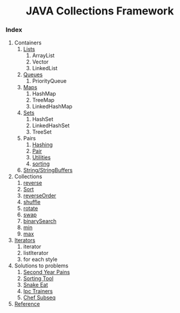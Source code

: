 <div align="center">

<h1 align="center">JAVA Collections Framework</h1>

</div>

### Index
1. Containers
    1. [Lists](./containers/lists.md)
        1. ArrayList
        2. Vector
        3. LinkedList
    2. [Queues](./containers/queues.md)
        1. PriorityQueue
    3. [Maps](./Java_maps.md)
        1. HashMap
        2. TreeMap
        3. LinkedHashMap
    4. [Sets](./Sets.md)
        1. HashSet
        2. LinkedHashSet
        3. TreeSet
    5. Pairs
        1. [Hashing](./Pair/hashing.md)
        2. [Pair](./Pair/pair.md)
        3. [Utilities](./Pair/utilities.md)
        4. [sorting](./Pair/sorting.md)
    6. [String/StringBuffers](./Strings.md)
2. Collections
    1. [reverse](./Collections/reverse.md)
    2. [Sort](./Collections/sort.md)
    3. [reverseOrder](./Collections/reverseOrder.md)
    4. [shuffle](./Collections/shuffle.md)
    5. [rotate](./Collections/rotate.md)
    6. [swap](./Collections/swap.md)
    7. [binarySearch](./Collections/binarySearch.md)
    8. [min](./Collections/min.md)
    9. [max](./Collections/max.md)
3. [Iterators](./Iterators.md)
    1. iterator
    2. listIterator
    3. for each style
 5. Solutions to problems
    1. [Second Year Pains](standard-library-in-x/cpp/problems/kjcp01.cpp)
    2. [Sorting Tool](standard-library-in-x/cpp/problems/kjcp01.cpp)
    3. [Snake Eat](standard-library-in-x/cpp/problems/snakeeat.cpp)
    4. [Ipc Trainers](standard-library-in-x/cpp/problems/ipctrain.cpp)
    5. [Chef Subseq](standard-library-in-x/cpp/problems/chefcode.cpp)
 6. [Reference]()
